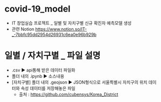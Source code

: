 # covid-19_model
- IT 창업실습 프로젝트 _ 일별 및 자치구별 신규 확진자 예측모델 생성
- 관련 Notion https://www.notion.so/IT-_-7bbfc95dd2954d26931c6ea0e96b929b

# 일별 / 자치구별 _ 파일 설명
- .csv ▶️ api통해 받은 데이터 파일화
- 폴더 내의 .ipynb ▶️ 소스내용
- [자치구별] 폴더 내의 .geojson ▶️ JSON형식으로 서울특별시 자치구의 위치 데이터와 속성 데이터를 저장해놓은 파일
  - 출처 : https://github.com/cubensys/Korea_District
